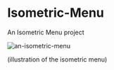 # Isometric-Menu
An Isometric Menu project

![an-isometric-menu](https://github.com/MJNicholl/Isometric-Menu/assets/128494196/fc331271-970f-4cc6-ae7f-f0346ec6dba0)

(illustration of the isometric menu)
